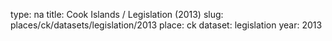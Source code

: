 type: na
title: Cook Islands / Legislation (2013)
slug: places/ck/datasets/legislation/2013
place: ck
dataset: legislation
year: 2013
